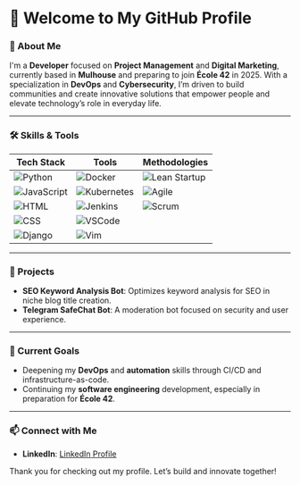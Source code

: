 # 👋 Welcome to My GitHub Profile

### 🚀 About Me
I'm a **Developer** focused on **Project Management** and **Digital Marketing**, currently based in **Mulhouse** and preparing to join **École 42** in 2025. With a specialization in **DevOps** and **Cybersecurity**, I’m driven to build communities and create innovative solutions that empower people and elevate technology’s role in everyday life.

---

### 🛠️ Skills & Tools

| **Tech Stack** | **Tools** | **Methodologies** |
|----------------|-----------|-------------------|
| ![Python](https://img.shields.io/badge/-Python-blue) | ![Docker](https://img.shields.io/badge/-Docker-2496ED?logo=docker&logoColor=white) | ![Lean Startup](https://img.shields.io/badge/-Lean%20Startup-brightgreen) |
| ![JavaScript](https://img.shields.io/badge/-JavaScript-F7DF1E?logo=javascript&logoColor=black) | ![Kubernetes](https://img.shields.io/badge/-Kubernetes-326CE5?logo=kubernetes&logoColor=white) | ![Agile](https://img.shields.io/badge/-Agile-blueviolet) |
| ![HTML](https://img.shields.io/badge/-HTML-E34F26?logo=html5&logoColor=white) | ![Jenkins](https://img.shields.io/badge/-Jenkins-D24939?logo=jenkins&logoColor=white) | ![Scrum](https://img.shields.io/badge/-Scrum-orange) |
| ![CSS](https://img.shields.io/badge/-CSS-1572B6?logo=css3&logoColor=white) | ![VSCode](https://img.shields.io/badge/-VSCode-007ACC?logo=visual-studio-code&logoColor=white) | |
| ![Django](https://img.shields.io/badge/-Django-092E20?logo=django&logoColor=white) | ![Vim](https://img.shields.io/badge/-Vim-019733?logo=vim&logoColor=white) | |

---

### 💼 Projects

- **SEO Keyword Analysis Bot**: Optimizes keyword analysis for SEO in niche blog title creation.
- **Telegram SafeChat Bot**: A moderation bot focused on security and user experience.

---

### 🌱 Current Goals
- Deepening my **DevOps** and **automation** skills through CI/CD and infrastructure-as-code.
- Continuing my **software engineering** development, especially in preparation for **École 42**.

---

### 📫 Connect with Me
- **LinkedIn**: [LinkedIn Profile](https://www.linkedin.com/in/sylvain-brissaud/)

Thank you for checking out my profile. Let’s build and innovate together!
